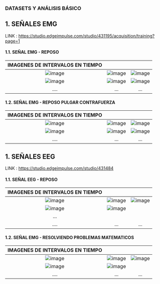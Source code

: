 ###  DATASETS Y ANÁLISIS BÁSICO

## 1. SEÑALES EMG 

LINK : https://studio.edgeimpulse.com/studio/431195/acquisition/training?page=1

#### 1.1. SEÑAL EMG - REPOSO

| IMAGENES DE INTERVALOS EN TIEMPO |||
|:----------------:|:----------------:|:----------------:|
|![image](https://github.com/MariaZubiate/isb_2024_gh82/assets/164455359/23675fbe-2313-4887-b721-d2e458a9ac20) | ![image](https://github.com/MariaZubiate/isb_2024_gh82/assets/164455359/d7b89c82-1295-4daf-a2ac-834858c01123) |![image](https://github.com/MariaZubiate/isb_2024_gh82/assets/164455359/6e0f00ff-7b98-4be0-9c8a-c88100415ead)|
|![image](https://github.com/MariaZubiate/isb_2024_gh82/assets/164455359/cc60bd59-0cb9-4d64-83ff-953134b1fdfa) | ![image](https://github.com/MariaZubiate/isb_2024_gh82/assets/164455359/08af53d5-8400-4650-8e3f-5e1338ace363) | ![image](https://github.com/MariaZubiate/isb_2024_gh82/assets/164455359/3fb7f260-c61e-44b0-ad87-760942b56b80)
|....|...|...



#### 1.2. SEÑAL EMG - REPOSO PULGAR CONTRAFUERZA

| IMAGENES DE INTERVALOS EN TIEMPO |||
|:----------------:|:----------------:|:----------------:|
|![image](https://github.com/MariaZubiate/isb_2024_gh82/assets/164455359/4f584946-ce8c-49a2-b660-bd294c7f556f)|![image](https://github.com/MariaZubiate/isb_2024_gh82/assets/164455359/bd7b3d53-e7f6-44bf-bdbb-dd1f6884ae30)|![image](https://github.com/MariaZubiate/isb_2024_gh82/assets/164455359/c006261a-48c0-4b50-b445-155ad4ce7979)
|![image](https://github.com/MariaZubiate/isb_2024_gh82/assets/164455359/3e2bfde9-cf64-48bd-89a9-526ea2a534ca)|![image](https://github.com/MariaZubiate/isb_2024_gh82/assets/164455359/cd1da1cf-e8be-4e8a-8505-262791e37d12)|![image](https://github.com/MariaZubiate/isb_2024_gh82/assets/164455359/f068572d-01f5-4d1d-8887-6ea925848824)
|....|...|...



## 1. SEÑALES EEG 

LINK : https://studio.edgeimpulse.com/studio/431484

#### 1.1. SEÑAL EEG - REPOSO

| IMAGENES DE INTERVALOS EN TIEMPO |||
|:----------------:|:----------------:|:----------------:|
|![image](https://github.com/MariaZubiate/isb_2024_gh82/assets/164455359/bb81167c-6303-4844-9aa5-40e1a32c326f)|![image](https://github.com/MariaZubiate/isb_2024_gh82/assets/164455359/52cf81e5-f21c-427e-8261-ec481cf5ca95)|![image](https://github.com/MariaZubiate/isb_2024_gh82/assets/164455359/aee4fab6-b4f9-4f74-aa79-5c0599fc9801)
|![image](https://github.com/MariaZubiate/isb_2024_gh82/assets/164455359/689c862a-10c5-4209-8568-a9307c3ed83a)|![image](https://github.com/MariaZubiate/isb_2024_gh82/assets/164455359/6864961c-5b7f-46b9-beda-15c69f2d80db)
|...
|....|...|...



#### 1.2. SEÑAL EMG - RESOLVIENDO PROBLEMAS MATEMATICOS

| IMAGENES DE INTERVALOS EN TIEMPO |||
|:----------------:|:----------------:|:----------------:|
![image](https://github.com/MariaZubiate/isb_2024_gh82/assets/164455359/c659eb1c-bd83-4725-8cea-32424902d162)|![image](https://github.com/MariaZubiate/isb_2024_gh82/assets/164455359/f9b3f2f3-9f2f-43e1-8d66-c3c4b228b253)|![image](https://github.com/MariaZubiate/isb_2024_gh82/assets/164455359/0f3c1059-d4bf-43d8-9871-5acc82c236ef)
|![image](https://github.com/MariaZubiate/isb_2024_gh82/assets/164455359/8ec3a2b9-448d-4888-8fc2-839045ccd7ee)|![image](https://github.com/MariaZubiate/isb_2024_gh82/assets/164455359/93255611-fcb6-4fba-832d-dca4f22f34c8)
|....|...|...

